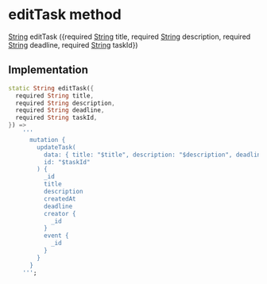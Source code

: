 


# editTask method








[String](https://api.flutter.dev/flutter/dart-core/String-class.html) editTask
(\{required [String](https://api.flutter.dev/flutter/dart-core/String-class.html) title, required [String](https://api.flutter.dev/flutter/dart-core/String-class.html) description, required [String](https://api.flutter.dev/flutter/dart-core/String-class.html) deadline, required [String](https://api.flutter.dev/flutter/dart-core/String-class.html) taskId})








## Implementation

```dart
static String editTask({
  required String title,
  required String description,
  required String deadline,
  required String taskId,
}) =>
    '''
      mutation {
        updateTask(
          data: { title: "$title", description: "$description", deadline: "$deadline" }
          id: "$taskId"
        ) {
          _id
          title
          description
          createdAt
          deadline
          creator {
            _id
          }
          event {
            _id
          }
        }
      }
    ''';
```







